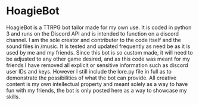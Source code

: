 # HoagieBot
HoagieBot is a TTRPG bot tailor made for my own use. It is coded in python 3 and runs on the Discord API and is intended to function on a discord channel. I am the sole creator and contributer to the code itself and the sound files in /music. It is tested and updated frequently as need be as it is used by me and my friends. Since this bot is so custom made, it will need to be adjusted to any other game desired, and as this code was meant for my friends I have removed all explicit or sensitive information such as discord user IDs and keys. However I still include the lore.py file in full as to demonstrate the possibilities of what the bot can provide. All creative content is my own intellectual property and meant solely as a way to have fun with my friends, the bot is only posted here as a way to showcase my skills. 

